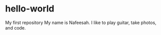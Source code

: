 # hello-world
My first repository
My name is Nafeesah.
I like to play guitar, take photos, and code. 

